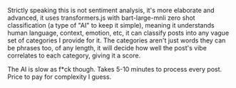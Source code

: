 Strictly speaking this is not sentiment analysis, it's more elaborate and advanced, it uses transformers.js with bart-large-mnli zero shot classification (a type of "AI" to keep it simple), meaning it understands human language, context, emotion, etc, it can classify posts into any vague set of categories I provide for it. The categories aren't just words they can be phrases too, of any length, it will decide how well the post's vibe correlates to each category, giving it a score.

The AI is slow as f*ck though. Takes 5-10 minutes to process every post. Price to pay for complexity I guess.